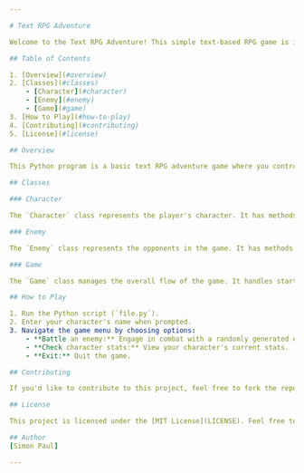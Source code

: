 ```yaml
---

# Text RPG Adventure

Welcome to the Text RPG Adventure! This simple text-based RPG game is implemented in Python. 

## Table of Contents

1. [Overview](#overview)
2. [Classes](#classes)
    - [Character](#character)
    - [Enemy](#enemy)
    - [Game](#game)
3. [How to Play](#how-to-play)
4. [Contributing](#contributing)
5. [License](#license)

## Overview

This Python program is a basic text RPG adventure game where you control a character and engage in battles with randomly generated enemies. The game includes features like character leveling, stat upgrades, and combat interactions.

## Classes

### Character

The `Character` class represents the player's character. It has methods for leveling up, attacking enemies, gaining experience, and displaying stats.

### Enemy

The `Enemy` class represents the opponents in the game. It has methods for attacking the player and displaying enemy stats.

### Game

The `Game` class manages the overall flow of the game. It handles starting the game, displaying menus, generating random enemies, and facilitating battles.

## How to Play

1. Run the Python script (`file.py`).
2. Enter your character's name when prompted.
3. Navigate the game menu by choosing options:
    - **Battle an enemy:** Engage in combat with a randomly generated enemy.
    - **Check character stats:** View your character's current stats.
    - **Exit:** Quit the game.

## Contributing

If you'd like to contribute to this project, feel free to fork the repository, make your changes, and submit a pull request. Feel free to contribute, report issues, or customize the program based on your specific project details.Bug fixes, feature enhancements, and code improvements are welcome!

## License

This project is licensed under the [MIT License](LICENSE). Feel free to use and modify the code according to the terms of the license.

## Author
[Simon Paul]

---
```


